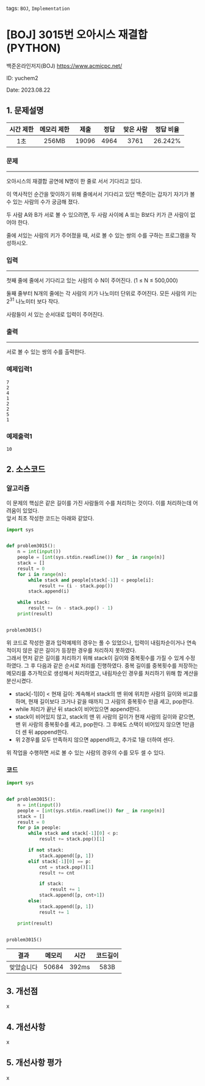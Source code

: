 tags: `BOJ`, `Implementation`
# [BOJ] 3015번 오아시스 재결합 (PYTHON)
백준온라인저지(BOJ) https://www.acmicpc.net/

ID: yuchem2

Date: 2023.08.22
## 1. 문제설명
| 시간 제한 | 메모리 제한 | 제출  | 정답 | 맞은 사람 | 정답 비율 |
| :---: | :---: | :---: | :---: | :---: | :---: |
| 1초 | 256MB | 19096 | 4964 | 3761 | 26.242% |

### 문제
---
오아시스의 재결합 공연에 N명이 한 줄로 서서 기다리고 있다.

이 역사적인 순간을 맞이하기 위해 줄에서서 기다리고 있던 백준이는 갑자기 자기가 볼 수 있는 사람의 수가 궁금해 졌다.

두 사람 A와 B가 서로 볼 수 있으려면, 두 사람 사이에 A 또는 B보다 키가 큰 사람이 없어야 한다.

줄에 서있는 사람의 키가 주어졌을 때, 서로 볼 수 있는 쌍의 수를 구하는 프로그램을 작성하시오.
### 입력
---
첫째 줄에 줄에서 기다리고 있는 사람의 수 N이 주어진다. (1 ≤ N ≤ 500,000)

둘째 줄부터 N개의 줄에는 각 사람의 키가 나노미터 단위로 주어진다. 모든 사람의 키는 $2^31$ 나노미터 보다 작다.

사람들이 서 있는 순서대로 입력이 주어진다.
### 출력
---
서로 볼 수 있는 쌍의 수를 출력한다.
### 예제입력1
```
7
2
4
1
2
2
5
1
```
### 예제출력1
```
10
```
## 2. 소스코드

### 알고리즘
이 문제의 핵심은 같은 길이를 가진 사람들의 수를 처리하는 것이다. 이를 처리하는데 어려움이 있었다.  
앞서 최초 작성한 코드는 아래와 같았다. 

```Python
import sys


def problem3015():
    n = int(input())
    people = [int(sys.stdin.readline()) for _ in range(n)]
    stack = []
    result = 0
    for i in range(n):
        while stack and people[stack[-1]] < people[i]:
            result += (i - stack.pop())
        stack.append(i)

    while stack:
        result += (n - stack.pop() - 1)
    print(result)


problem3015()
```
위 코드로 작성한 결과 입력예제의 경우는 풀 수 있었으나, 입력이 내림차순이거나 연속적이지 않은 같은 길이가 등장한 경우를 처리하지 못하였다.  
그래서 먼저 같은 길이를 처리하기 위해 stack이 길이와 중복횟수를 가질 수 있게 수정하였다. 그 후 다음과 같은 순서로 처리를 진행하였다. 
중복 길이를 중복횟수를 저장하는 메모리를 추가적으로 생성해서 처리하였고, 내림차순인 경우를 처리하기 위해 합 계산을 분산시켰다. 

+ stack[-1][0] < 현재 길이: 계속해서 stack의 맨 위에 위치한 사람의 길이와 비교를 하며, 현재 길이보다 크거나 같을 때까지 그 사람의 중복횟수 만큼 세고, pop한다.
+ while 처리가 끝난 뒤 stack이 비어있으면 append한다.
+ stack이 비어있지 않고, stack의 맨 위 사람의 길이가 현재 사람의 길이와 같으면, 맨 위 사람의 중복횟수를 세고, pop한다. 그 후에도 스택이 비어있지 않으면 1만큼 더 센 뒤 apppend한다.
+ 위 2경우를 모두 만족하지 않으면 append하고, 추가로 1을 더하여 센다.  

위 작업을 수행하면 서로 볼 수 있는 사람의 경우의 수를 모두 셀 수 있다. 

### 코드
```Python
import sys


def problem3015():
    n = int(input())
    people = [int(sys.stdin.readline()) for _ in range(n)]
    stack = []
    result = 0
    for p in people:
        while stack and stack[-1][0] < p:
            result += stack.pop()[1]

        if not stack:
            stack.append([p, 1])
        elif stack[-1][0] == p:
            cnt = stack.pop()[1]
            result += cnt

            if stack:
                result += 1
            stack.append([p, cnt+1])
        else:
            stack.append([p, 1])
            result += 1

    print(result)


problem3015()
```

| 결과 | 메모리 | 시간 | 코드길이 |
|:---:|:-----: | :---: | :----: |
| 맞았습니다 | 50684 | 392ms | 583B |

## 3. 개선점
x
## 4. 개선사항
x
## 5. 개선사항 평가
x
